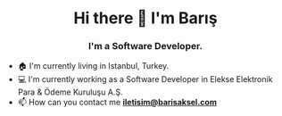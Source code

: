 <h1 align="center">Hi there 👋 I'm Barış</h1>
<h3 align="center">I'm a Software Developer.</h3>

- 🏠 I'm currently living in Istanbul, Turkey.
- 💻 I'm currently working as a Software Developer in Elekse Elektronik Para & Ödeme Kuruluşu A.Ş.
- 📫 How can you contact me **iletisim@barisaksel.com**

<!--
**Barisaksel/barisaksel** is a ✨ _special_ ✨ repository because its `README.md` (this file) appears on your GitHub profile.

Here are some ideas to get you started:

- 🔭 I’m currently working on ...
- 🌱 I’m currently learning ...
- 👯 I’m looking to collaborate on ...
- 🤔 I’m looking for help with ...
- 💬 Ask me about ...
- 📫 How to reach me: ...
- 😄 Pronouns: ...
- ⚡ Fun fact: ...
-->
